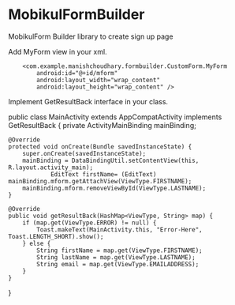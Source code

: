 # MobikulFormBuilder
MobikulForm Builder library to create sign up page 

Add MyForm view in your xml.

        <com.example.manishchoudhary.formbuilder.CustomForm.MyForm
            android:id="@+id/mform"
            android:layout_width="wrap_content"
            android:layout_height="wrap_content" />
            
           
Implement GetResultBack interface in your class.

public class MainActivity extends AppCompatActivity implements GetResultBack {
    private ActivityMainBinding mainBinding;

    @Override
    protected void onCreate(Bundle savedInstanceState) {
        super.onCreate(savedInstanceState);
        mainBinding = DataBindingUtil.setContentView(this, R.layout.activity_main);
				EditText firstName= (EditText) mainBinding.mform.getAttachView(ViewType.FIRSTNAME);
        mainBinding.mform.removeViewById(ViewType.LASTNAME);
    }

    @Override
    public void getResultBack(HashMap<ViewType, String> map) {
        if (map.get(ViewType.ERROR) != null) {
            Toast.makeText(MainActivity.this, "Error-Here", Toast.LENGTH_SHORT).show();
        } else {
            String firstName = map.get(ViewType.FIRSTNAME);
            String lastName = map.get(ViewType.LASTNAME);
            String email = map.get(ViewType.EMAILADDRESS);
        }
    }
}

